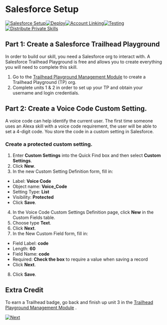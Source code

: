 # Salesforce Setup

[![Salesforce Setup](https://m.media-amazon.com/images/G/01/mobile-apps/dex/alexa/alexa-skills-kit/tutorials/tutorial-page-marker-1-on._TTH_.png)](./1-salesforce-setup.md)[![Deploy](https://m.media-amazon.com/images/G/01/mobile-apps/dex/alexa/alexa-skills-kit/tutorials/tutorial-page-marker-2-off._TTH_.png)](./2-deploy.md)[![Account Linking](https://m.media-amazon.com/images/G/01/mobile-apps/dex/alexa/alexa-skills-kit/tutorials/tutorial-page-marker-3-off._TTH_.png)](./3-account-linking.md)[![Testing](https://m.media-amazon.com/images/G/01/mobile-apps/dex/alexa/alexa-skills-kit/tutorials/tutorial-page-marker-4-off._TTH_.png)](./4-testing.md)[![Distribute Private Skills](https://m.media-amazon.com/images/G/01/mobile-apps/dex/alexa/alexa-skills-kit/tutorials/tutorial-page-marker-5-off._TTH_.png)](./5-distribute-private-skills.md)

## Part 1: Create a Salesforce Trailhead Playground

In order to build our skill, you need a Salesforce org to interact with. A Salesforce Trailhead Playground is free and allows you to create everything you will need to complete this skill.

1. Go to the [Trailhead Playground Management Module](https://trailhead.salesforce.com/modules/trailhead_playground_management) to create a Trailhead Playground (TP) org.
2. Complete units 1 & 2 in order to set up your TP and obtain your username and login credentials. 

## Part 2: Create a Voice Code Custom Setting.

A voice code can help identify the current user. The first time someone uses an Alexa skill with a voice code requirement, the user will be able to set a 4-digit code. You store the code in a custom setting in Salesforce.

### Create a protected custom setting.
1. Enter **Custom Settings** into the Quick Find box and then select **Custom Settings**.
2. Click **New**.
3. In the new Custom Setting Definition form, fill in:
  * Label: **Voice Code**
  * Object name: **Voice_Code**
  * Setting Type: **List**
  * Visibility: **Protected**
  * Click **Save**.
4. In the Voice Code Custom Settings Definition page, click **New** in the Custom Fields table.
5. Choose type **Text**.
6. Click **Next**.
7. In the New Custom Field form, fill in:
  * Field Label: **code**
  * Length: **60**
  * Field Name: **code**
  * Required: **Check the box** to require a value when saving a record
  * Click **Next**.
8. Click **Save**.

## Extra Credit

To earn a Trailhead badge, go back and finish up unit 3 in the [Trailhead Playground Management Module](https://trailhead.salesforce.com/modules/trailhead_playground_management) .

[![Next](https://m.media-amazon.com/images/G/01/mobile-apps/dex/alexa/alexa-skills-kit/tutorials/button-next._TTH_.png)](./2-deploy.md)
